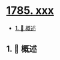 # [1785. xxx](https://github.com/Tdahuyou/TNotes.leetcode/tree/main/notes/1785.%20xxx)

<!-- region:toc -->

- [1. 📝 概述](#1--概述)

<!-- endregion:toc -->

## 1. 📝 概述
